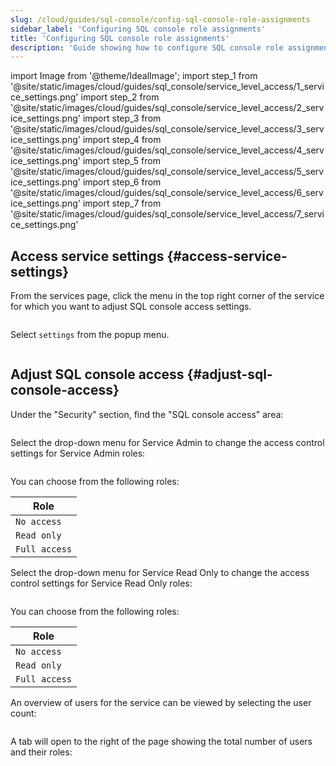 ```yaml
---
slug: /cloud/guides/sql-console/config-sql-console-role-assignments
sidebar_label: 'Configuring SQL console role assignments'
title: 'Configuring SQL console role assignments'
description: 'Guide showing how to configure SQL console role assignments'
---
```


import Image from '@theme/IdealImage';
import step_1 from '@site/static/images/cloud/guides/sql_console/service_level_access/1_service_settings.png'
import step_2 from '@site/static/images/cloud/guides/sql_console/service_level_access/2_service_settings.png'
import step_3 from '@site/static/images/cloud/guides/sql_console/service_level_access/3_service_settings.png'
import step_4 from '@site/static/images/cloud/guides/sql_console/service_level_access/4_service_settings.png'
import step_5 from '@site/static/images/cloud/guides/sql_console/service_level_access/5_service_settings.png'
import step_6 from '@site/static/images/cloud/guides/sql_console/service_level_access/6_service_settings.png'
import step_7 from '@site/static/images/cloud/guides/sql_console/service_level_access/7_service_settings.png'

<VerticalStepper>

## Access service settings {#access-service-settings}

From the services page, click the menu in the top right corner of the service
for which you want to adjust SQL console access settings.

<Image img={step_1} size="lg"/>

Select `settings` from the popup menu.

<Image img={step_2} size="lg"/>

## Adjust SQL console access {#adjust-sql-console-access}

Under the "Security" section, find the "SQL console access" area:

<Image img={step_3} size="md"/>

Select the drop-down menu for Service Admin to change the access control settings for Service Admin roles:

<Image img={step_4} size="md"/>

You can choose from the following roles:

| Role          |
|---------------|
| `No access`   |
| `Read only`   |
| `Full access` |

Select the drop-down menu for Service Read Only to change the access control settings for Service Read Only roles:

<Image img={step_5} size="md"/>

You can choose from the following roles:

| Role          |
|---------------|
| `No access`   |
| `Read only`   |
| `Full access` |

An overview of users for the service can be viewed by selecting the user count:

<Image img={step_6} size="md"/>

A tab will open to the right of the page showing the total number of users and their roles:

<Image img={step_7} size="md"/>

</VerticalStepper>